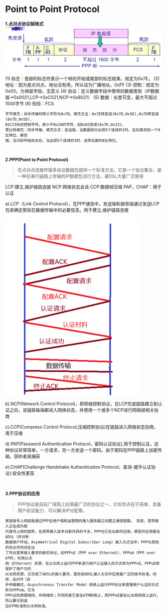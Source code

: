 # Point to Point Protocol


**1.点对点协议帧格式**
![](../images/35.png)

(1) 标志：首部的标志符表示一个帧的开始或尾部的标志结束。规定为0x7E。
(2) 地址：因为是点对点，地址没有用，所以设为广播地址，0xFF
(3) 控制：规定为0x03，为保留字段，无意义
(4) 协议：定义数据字段中携带的数据类型（IP数据报->0x0021,LCP->0xC021,NCP->0x8021）
(5) 数据：长度可变，最大不超过1500字节
(6) 校验：FCS
```
字节填充：异步传输时转义字符为0x7D。填充方法：0x7E转变成(0x7D,0x5E),0x7D转变成(0x7D,0x5D)，
ASCII码的控制字符，即小于0x20的字符，如0x03变成(0x7D,0x23)。
零比特填充：同步传输，填充方式：发送端，当数据部分出现5个连续的1时，在后面添加一个0比特位，接受
端，当识别开始标志后，当出现5个连续的1时，去除后面的0比特位。
```
<br/>

**2.PPP(Point to Point Protocol)**

>在点对点连接传输多协议数据包提供一个标准方法，它是一个协议集合，是一种在串行链路上传输的IP数据包流行方法，被DSL大量广泛使用

LCP:建立,维护链路连接
NCP:网络状态会话
CCP:数据帧压缩
PAP，CHAP：用于认证

a).LCP（Link Control Protocol），在PPP通信中，发送端和接收端通过发送LCP包来确定那些在数据传输中的必要信息。用于建立,维护链路连接

![](../images/36.png)

b).NCP(Network Control Protocol)，即网络控制协议，在LCP完成链路建立和认证之后，该链路每端都进入网络状态，并使用一个或多个NCP进行网络层相关协商

c).CCP(Compress Control Protocol,压缩控制协议)在链路进入网络状态协商，用于压缩

d).PAP(Password Authentication Protocol，密码认证协议),用于控制认证，这种协议非常简单，一方请求，另一方发送一个密码，由于密码在PPP链路上加密传输，窃听者易捕获

e).CHAP(Challenge Handshake Authentication Protocol，查询-握手认证协议):安全性更高

<br/>

**3.PPP协议的应用**

>PPP协议是目前广域网上应用最广泛的协议之一，它的优点在于简单、具备用户验证能力、可以解决IP分配等。

```
家庭拨号上网就是通过PPP在用户端和运营商的接入服务器之间建立通信链路。 目前，宽带接入正在成为取
代拨号上网的趋势，在宽带接入技术日新月异的今天，PPP也衍生出新的应用。典型的应用是在ADSL（非对称
数据用户环线，Asymmetrical Digital Subscriber Loop）接入方式当中，PPP与其他的协议共同派生出
了符合宽带接入要求的新的协议，如PPPoE（PPP over Ethernet），PPPoA（PPP over ATM）。利用以太
网（Ethernet）资源，在以太网上运行PPP来进行用户认证接入的方式称为PPPoE。PPPoE即保护了用户方的
以太网资源，又完成了ADSL的接入要求，是目前ADSL接入方式中应用最广泛的技术标准。同样，在ATM（异
步传输模式，Asynchronous Transfer Mode）网络上运行PPP协议来管理用户认证的方式称为PPPoA。它与
PPPoE的原理相同，作用相同；不同的是它是在ATM网络上，而PPPoE是在以太网网络上运行，所以要分别适
应ATM标准和以太网标准。
```
